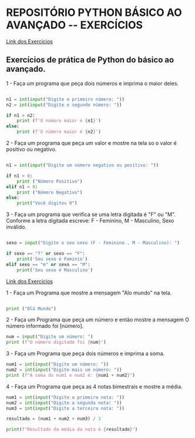 # REPOSITÓRIO PYTHON BÁSICO AO AVANÇADO  -- EXERCÍCIOS
[Link dos Exercícios](https://wiki.python.org.br/EstruturaSequencial)

## Exercícios de prática de Python do básico ao avançado.

1 - Faça um programa que peça dois números e imprima o maior deles.

~~~python

n1 = int(input("Digite o primeiro número: "))
n2 = int(input("Digite o segundo número: "))

if n1 > n2:
    print (f'O número maior é {n1}')
else:
    print (f'O número maior é {n2}')
~~~

2 - Faça um programa que peça um valor e mostre na tela so o valor é positivo ou negativo.

~~~python

n1 = int(input("Digite um número negativo ou positivo: "))

if n1 > 0:
    print ("Número Positivo")
elif n1 < 0:
    print ("Número Negativo")
else:
    print("Você digitou 0")
~~~

3 -  Faça um programa que verifica se uma letra digitada é "F" ou "M". Conforme a letra digitada escreve: F - Feminino, M - Masculino, Sexo inválido.

~~~python

sexo = input("Digite o seu sexo (F - Feminino , M - Masculino): ")

if sexo == "f" or sexo == "F":
    print('Seu sexo é Feminio')
elif sexo == "m" or sexo == "M":
    print('Seu sexo é Masculino')

~~~

[Link dos Exercícios](https://wiki.python.org.br/EstruturaSequencial)

1 - Faça um Programa que mostre a mensagem "Alo mundo" na tela.

~~~python

print ("Olá Mundo")

~~~

2 - Faça um Programa que peça um número e então mostre a mensagem O número informado foi [número].

~~~python
num = input("Digite um número: ")
print (f"O número digitado foi {num}")

~~~

3 - Faça um Programa que peça dois números e imprima a soma.

~~~python
num1 = int(input("Digite um número: "))
num2 = int(input("Digite mais um número: "))
print (f"A soma do num1 e num2 é: {num1 + num2}")

~~~

4 - Faça um Programa que peça as 4 notas bimestrais e mostre a média.

~~~python
num1 = int(input("Digite a primeira nota: "))
num2 = int(input("Digite a segunda nota: "))
num3 = int(input("Digite a terceira nota: "))

resultado = (num1 + num2 + num3) / 3

print(f"Resultado da média da nota é {resultado}")

~~~
